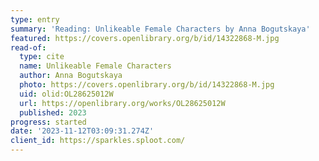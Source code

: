 ```yaml
---
type: entry
summary: 'Reading: Unlikeable Female Characters by Anna Bogutskaya'
featured: https://covers.openlibrary.org/b/id/14322868-M.jpg
read-of:
  type: cite
  name: Unlikeable Female Characters
  author: Anna Bogutskaya
  photo: https://covers.openlibrary.org/b/id/14322868-M.jpg
  uid: olid:OL28625012W
  url: https://openlibrary.org/works/OL28625012W
  published: 2023
progress: started
date: '2023-11-12T03:09:31.274Z'
client_id: https://sparkles.sploot.com/
---
```

